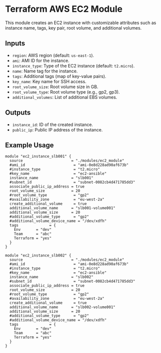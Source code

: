 # Terraform AWS EC2 Module

This module creates an EC2 instance with customizable attributes such as instance name, tags, key pair, root volume, and additional volumes.

## Inputs

- `region`: AWS region (default: `us-east-1`).
- `ami`: AMI ID for the instance.
- `instance_type`: Type of the EC2 instance (default: `t2.micro`).
- `name`: Name tag for the instance.
- `tags`: Additional tags (map of key-value pairs).
- `key_name`: Key name for SSH access.
- `root_volume_size`: Root volume size in GB.
- `root_volume_type`: Root volume type (e.g., gp2, gp3).
- `additional_volumes`: List of additional EBS volumes.

## Outputs

- `instance_id`: ID of the created instance.
- `public_ip`: Public IP address of the instance.

## Example Usage

```hcl
module "ec2_instance_slb001" {
  source                      = "./modules/ec2_module"
  #ami_id                      = "ami-0e8d228ad90af673b"
  #instance_type               = "t2.micro"
  #key_name                    = "ec2-ansible"
  instance_name               = "slb001"
  #subnet_id                   = "subnet-0082cb4d471785dd3"
  associate_public_ip_address = true
  root_volume_size            = 20
  #root_volume_type            = "gp2"
  #availability_zone           = "eu-west-2a"
  create_additional_volume     = true
  additional_volume_name      = "slb001-volume001"
  additional_volume_size      = 20
  #additional_volume_type      = "gp2"
  #additional_volume_device_name = "/dev/xdfh"
  tags              = { 
    Env       = "dev"
    Team      = "abc"
    Terraform = "yes" 
  }
}

module "ec2_instance_slb002" {
  source                      = "./modules/ec2_module"
  #ami_id                      = "ami-0e8d228ad90af673b"
  #instance_type               = "t2.micro"
  #key_name                    = "ec2-ansible"
  instance_name               = "slb002"
  #subnet_id                   = "subnet-0082cb4d471785dd3"
  associate_public_ip_address = true
  root_volume_size            = 20
  #root_volume_type            = "gp2"
  #availability_zone           = "eu-west-2a"
  create_additional_volume     = true
  additional_volume_name      = "slb002-volume001"
  additional_volume_size      = 20
  #additional_volume_type      = "gp2"
  #additional_volume_device_name = "/dev/xdfh"
  tags              = { 
    Env       = "dev"
    Team      = "abc"
    Terraform = "yes" 
  }
}
